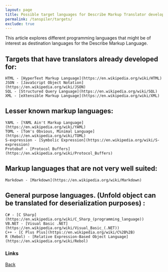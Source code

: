 ```yaml
---
layout: page
title: Possible target languages for Describe Markup Translator development
permalink: /tanspiler/targets/
exclude: true
---
```

This article explores different programming languages that might be of interest as destination languages for the Describe Markup Language.

## Targets that have translators already developed for:

	HTML - [HyperText Markup Language](https://en.wikipedia.org/wiki/HTML)
	JSON - [JavaScript Object Notation](https://en.wikipedia.org/wiki/JSON)
	SQL - [Structured Query Language](https://en.wikipedia.org/wiki/SQL)
	XML - [eXtensible Markup Language](https://en.wikipedia.org/wiki/XML)

## Lesser known markup languages:

	YAML - [YAML Ain't Markup Language](https://en.wikipedia.org/wiki/YAML)
	TOML - [Tom's Obvious, Minimal Language](https://en.wikipedia.org/wiki/TOML)
	S-expression - [Symbolic Expression](https://en.wikipedia.org/wiki/S-expression)
	Protobuf - [Protocol Buffers](https://en.wikipedia.org/wiki/Protocol_Buffers)

## Markup languages that are not very well suited:

	Markdown - [Markdown](https://en.wikipedia.org/wiki/Markdown)

## General purpose languages. (Unfold object can be translated for deserialization purposes) :

	C# - [C Sharp](https://en.wikipedia.org/wiki/C_Sharp_(programming_language))
	VB.NET - [Visual Basic .NET](https://en.wikipedia.org/wiki/Visual_Basic_(.NET))
	C++ - [C Plus Plus](https://en.wikipedia.org/wiki/C%2B%2B)
	R (Rebol) - [Relative Expression-Based Object Language](https://en.wikipedia.org/wiki/Rebol)


### Links
[Back](/tanspiler/home/)